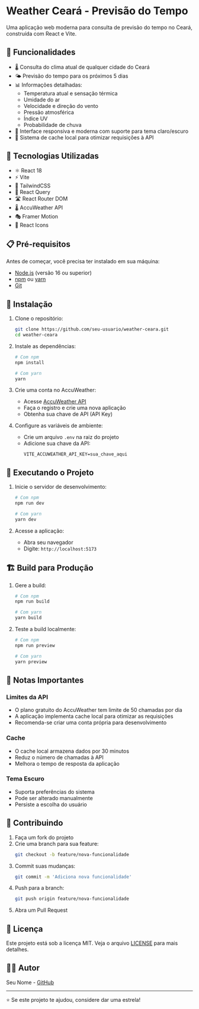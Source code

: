 # Weather Ceará - Previsão do Tempo

Uma aplicação web moderna para consulta de previsão do tempo no Ceará, construída com React e Vite.

## 🌟 Funcionalidades

- 🌡️ Consulta do clima atual de qualquer cidade do Ceará
- 🌤️ Previsão do tempo para os próximos 5 dias
- 📊 Informações detalhadas:
  - Temperatura atual e sensação térmica
  - Umidade do ar
  - Velocidade e direção do vento
  - Pressão atmosférica
  - Índice UV
  - Probabilidade de chuva
- 🎨 Interface responsiva e moderna com suporte para tema claro/escuro
- 💾 Sistema de cache local para otimizar requisições à API

## 🚀 Tecnologias Utilizadas

- ⚛️ React 18
- ⚡ Vite
- 🎨 TailwindCSS
- 🔄 React Query
- 🛣️ React Router DOM
- 🌡️ AccuWeather API
- 🎭 Framer Motion
- 💅 React Icons

## 📋 Pré-requisitos

Antes de começar, você precisa ter instalado em sua máquina:

- [Node.js](https://nodejs.org/) (versão 16 ou superior)
- [npm](https://www.npmjs.com/) ou [yarn](https://yarnpkg.com/)
- [Git](https://git-scm.com/)

## 🔧 Instalação

1. Clone o repositório:
   ```bash
   git clone https://github.com/seu-usuario/weather-ceara.git
   cd weather-ceara
   ```

2. Instale as dependências:
   ```bash
   # Com npm
   npm install

   # Com yarn
   yarn
   ```

3. Crie uma conta no AccuWeather:
   - Acesse [AccuWeather API](https://developer.accuweather.com/)
   - Faça o registro e crie uma nova aplicação
   - Obtenha sua chave de API (API Key)

4. Configure as variáveis de ambiente:
   - Crie um arquivo `.env` na raiz do projeto
   - Adicione sua chave da API:
     ```env
     VITE_ACCUWEATHER_API_KEY=sua_chave_aqui
     ```

## 🚀 Executando o Projeto

1. Inicie o servidor de desenvolvimento:
   ```bash
   # Com npm
   npm run dev

   # Com yarn
   yarn dev
   ```

2. Acesse a aplicação:
   - Abra seu navegador
   - Digite: `http://localhost:5173`

## 🏗️ Build para Produção

1. Gere a build:
   ```bash
   # Com npm
   npm run build

   # Com yarn
   yarn build
   ```

2. Teste a build localmente:
   ```bash
   # Com npm
   npm run preview

   # Com yarn
   yarn preview
   ```

## 📝 Notas Importantes

### Limites da API
- O plano gratuito do AccuWeather tem limite de 50 chamadas por dia
- A aplicação implementa cache local para otimizar as requisições
- Recomenda-se criar uma conta própria para desenvolvimento

### Cache
- O cache local armazena dados por 30 minutos
- Reduz o número de chamadas à API
- Melhora o tempo de resposta da aplicação

### Tema Escuro
- Suporta preferências do sistema
- Pode ser alterado manualmente
- Persiste a escolha do usuário

## 🤝 Contribuindo

1. Faça um fork do projeto
2. Crie uma branch para sua feature:
   ```bash
   git checkout -b feature/nova-funcionalidade
   ```
3. Commit suas mudanças:
   ```bash
   git commit -m 'Adiciona nova funcionalidade'
   ```
4. Push para a branch:
   ```bash
   git push origin feature/nova-funcionalidade
   ```
5. Abra um Pull Request

## 📄 Licença

Este projeto está sob a licença MIT. Veja o arquivo [LICENSE](LICENSE) para mais detalhes.

## 👨‍💻 Autor

Seu Nome - [GitHub](https://github.com/faraobarata)

---

⭐ Se este projeto te ajudou, considere dar uma estrela!
